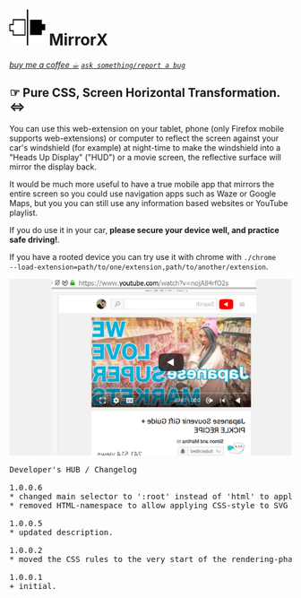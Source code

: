 <h1><img src="resources/icon.png" height="64" width="64"/> MirrorX</h1>
<a href="https://paypal.me/e1adkarak0/5"><em>buy me a coffee ☕︎</em></a>  
<a href="https://github.com/eladkarako/chrome_extensions/issues/new?title=MirrorX%20-%20"><em><code>ask something/report a bug</code></em></a>  

<h2>☞︎ Pure CSS, Screen Horizontal Transformation. ⇔</h2>

You can use this web-extension on your tablet, phone (only Firefox mobile supports web-extensions) or computer to reflect the screen against your car's windshield (for example) at night-time to make the windshield into a "Heads Up Display" ("HUD") or a movie screen, the reflective surface will mirror the display back. 

It would be much more useful to have a true mobile app that mirrors the entire screen so you could use navigation apps such as Waze or Google Maps, but you you can still use any information based websites or YouTube playlist. 

If you do use it in your car, <strong>please secure your device well, and practice safe driving!</strong>.

If you have a rooted device you can try use it with chrome with <code>./chrome --load-extension=path/to/one/extension,path/to/another/extension</code>.

<img src="resources/screenshot_1.png"/>

<pre>
Developer's HUB / Changelog

1.0.0.6
* changed main selector to ':root' instead of 'html' to apply to SVG containers as well.
* removed HTML-namespace to allow applying CSS-style to SVG as-well.

1.0.0.5
* updated description.

1.0.0.2
* moved the CSS rules to the very start of the rendering-phase instead of the 'onload'-phase.

1.0.0.1
+ initial.
</pre>

<!-- <a href="https://paypal.me/e1adkarak0"><img src="https://www.paypalobjects.com/webstatic/mktg/Logo/pp-logo-100px.png" alt="PayPal Donation"></a> -->